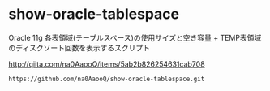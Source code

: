 # show-oracle-tablespace
Oracle 11g 各表領域(テーブルスペース)の使用サイズと空き容量 + TEMP表領域のディスクソート回数を表示するスクリプト

http://qiita.com/na0AaooQ/items/5ab2b826254631cab708

```
https://github.com/na0AaooQ/show-oracle-tablespace.git
```
